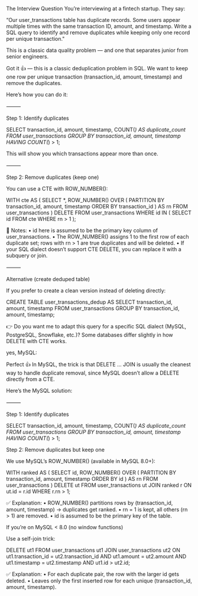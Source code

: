 The Interview Question
You’re interviewing at a fintech startup. They say:

“Our user_transactions table has duplicate records. 
Some users appear multiple times with the 
same transaction ID, amount, and timestamp. 
Write a SQL query to identify and remove duplicates 
while keeping only one record per unique transaction."

This is a classic data quality problem — and one that 
separates junior from senior engineers.


Got it 👍 — this is a classic deduplication problem in SQL.
We want to keep one row per unique transaction 
(transaction_id, amount, timestamp) and remove the duplicates.

Here’s how you can do it:

⸻

Step 1: Identify duplicates

SELECT 
    transaction_id,
    amount,
    timestamp,
    COUNT(*) AS duplicate_count
FROM user_transactions
GROUP BY transaction_id, amount, timestamp
HAVING COUNT(*) > 1;

This will show you which transactions appear more than once.

⸻

Step 2: Remove duplicates (keep one)

You can use a CTE with ROW_NUMBER():

WITH cte AS (
    SELECT 
        *,
        ROW_NUMBER() OVER (
            PARTITION BY transaction_id, amount, timestamp 
            ORDER BY transaction_id
        ) AS rn
    FROM user_transactions
)
DELETE FROM user_transactions
WHERE id IN (
    SELECT id FROM cte WHERE rn > 1
);

🔑 Notes:
    •    id here is assumed to be the primary key column of user_transactions.
    •    The ROW_NUMBER() assigns 1 to the first row of each duplicate set; rows with rn > 1 are true duplicates and will be deleted.
    •    If your SQL dialect doesn’t support CTE DELETE, you can replace it with a subquery or join.

⸻

Alternative (create deduped table)

If you prefer to create a clean version instead of deleting directly:

CREATE TABLE user_transactions_dedup AS
SELECT 
    transaction_id,
    amount,
    timestamp
FROM user_transactions
GROUP BY transaction_id, amount, timestamp;

👉 Do you want me to adapt this query for a specific SQL dialect 
(MySQL, PostgreSQL, Snowflake, etc.)? Some databases differ slightly 
in how DELETE with CTE works.

yes, MySQL:

Perfect 👍 In MySQL, the trick is that DELETE ... JOIN is usually the 
cleanest way to handle duplicate removal, since MySQL doesn’t allow a 
DELETE directly from a CTE.

Here’s the MySQL solution:

⸻

Step 1: Identify duplicates

SELECT 
    transaction_id,
    amount,
    timestamp,
    COUNT(*) AS duplicate_count
FROM user_transactions
GROUP BY transaction_id, amount, timestamp
HAVING COUNT(*) > 1;

Step 2: Remove duplicates but keep one

We use MySQL’s ROW_NUMBER() (available in MySQL 8.0+):

WITH ranked AS (
    SELECT 
        id,
        ROW_NUMBER() OVER (
            PARTITION BY transaction_id, amount, timestamp 
            ORDER BY id
        ) AS rn
    FROM user_transactions
)
DELETE ut
FROM user_transactions ut
JOIN ranked r ON ut.id = r.id
WHERE r.rn > 1;

✅ Explanation:
    •    ROW_NUMBER() partitions rows by (transaction_id, amount, timestamp) → duplicates get ranked.
    •    rn = 1 is kept, all others (rn > 1) are removed.
    •    id is assumed to be the primary key of the table.

If you’re on MySQL < 8.0 (no window functions)

Use a self-join trick:

DELETE ut1
FROM user_transactions ut1
JOIN user_transactions ut2
  ON ut1.transaction_id = ut2.transaction_id
 AND ut1.amount = ut2.amount
 AND ut1.timestamp = ut2.timestamp
 AND ut1.id > ut2.id;

✅ Explanation:
    •    For each duplicate pair, the row with the larger id gets deleted.
    •    Leaves only the first inserted row for each unique (transaction_id, amount, timestamp).

